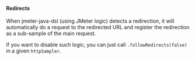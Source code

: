 #### Redirects

When jmeter-java-dsl (using JMeter logic) detects a redirection, it will automatically do a request to the redirected URL and register the redirection as a sub-sample of the main request.

If you want to disable such logic, you can just call `.followRedirects(false)` in a given `httpSampler`.
